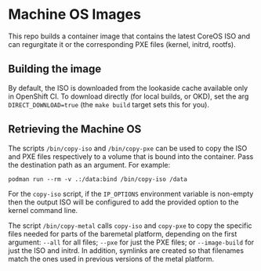 # Machine OS Images

This repo builds a container image that contains the latest CoreOS ISO and can
regurgitate it or the corresponding PXE files (kernel, initrd, rootfs).

## Building the image

By default, the ISO is downloaded from the lookaside cache available only in
OpenShift CI. To download directly (for local builds, or OKD), set the arg
`DIRECT_DOWNLOAD=true` (the `make build` target sets this for you).

## Retrieving the Machine OS

The scripts `/bin/copy-iso` and `/bin/copy-pxe` can be used to copy the ISO and
PXE files respectively to a volume that is bound into the container. Pass the
destination path as an argument. For example:

    podman run --rm -v .:/data:bind /bin/copy-iso /data

For the `copy-iso` script, if the `IP_OPTIONS` environment variable is
non-empty then the output ISO will be configured to add the provided option to
the kernel command line.

The script `/bin/copy-metal` calls `copy-iso` and `copy-pxe` to copy the
specific files needed for parts of the baremetal platform, depending on the
first argument: `--all` for all files; `--pxe` for just the PXE files; or
`--image-build` for just the ISO and initrd. In addition, symlinks are created
so that filenames match the ones used in previous versions of the metal
platform.
 